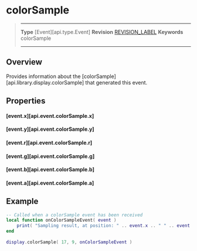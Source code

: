 
# colorSample

> --------------------- ------------------------------------------------------------------------------------------
> __Type__              [Event][api.type.Event]
> __Revision__          [REVISION_LABEL](REVISION_URL)
> __Keywords__          colorSample
> --------------------- ------------------------------------------------------------------------------------------

## Overview

Provides information about the [colorSample][api.library.display.colorSample] that generated this event.

## Properties

#### [event.x][api.event.colorSample.x]

#### [event.y][api.event.colorSample.y]

#### [event.r][api.event.colorSample.r]

#### [event.g][api.event.colorSample.g]

#### [event.b][api.event.colorSample.b]

#### [event.a][api.event.colorSample.a]

## Example

``````lua
-- Called when a colorSample event has been received
local function onColorSampleEvent( event )
    print( "Sampling result, at position: " .. event.x .. " " .. event.y .. " The color is: " .. event.r .. " " .. event.g .. " " .. event.b .. " " .. event.a )
end
                             
display.colorSample( 17, 9, onColorSampleEvent )
``````
